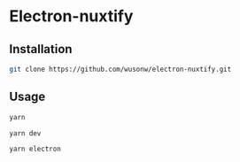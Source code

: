 # Electron-nuxtify

## Installation

``` sh
git clone https://github.com/wusonw/electron-nuxtify.git

```
## Usage

``` sh
yarn

yarn dev

yarn electron
```